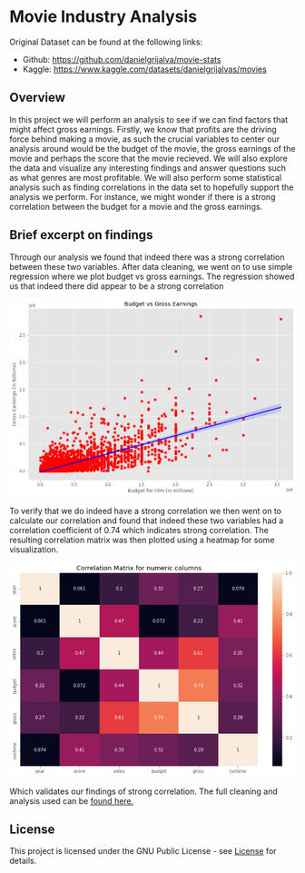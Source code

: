 # Movie Industry Analysis

Original Dataset can be found at the following links:

* Github: https://github.com/danielgrijalva/movie-stats
* Kaggle: https://www.kaggle.com/datasets/danielgrijalvas/movies

## Overview

In this project we will perform an analysis to see if we can find factors that might affect gross earnings. Firstly, we know that profits are the driving force behind making a movie, as such the crucial variables to center our analysis around would be the budget of the movie, the gross earnings of the movie and perhaps the score that the movie recieved. We will also explore the data and visualize any interesting findings and answer questions such as what genres are most profitable. We will also perform some statistical analysis such as finding correlations in the data set to hopefully support the analysis we perform. For instance, we might wonder if there is a strong correlation between the budget for a movie and the gross earnings. 

## Brief excerpt on findings

Through our analysis we found that indeed there was a strong correlation between these two variables. After data cleaning, we went on to use simple regression where we plot budget vs gross earnings. The regression showed us that indeed there did appear to be a strong correlation

![](resources/regression_budget_gross.png)

To verify that we do indeed have a strong correlation we then went on to calculate our correlation and found that indeed these two variables had a correlation coefficient of 0.74 which indicates strong correlation. The resulting correlation matrix was then plotted using a heatmap for some visualization. 

![](resources/heatmap_budget_gross.png)

Which validates our findings of strong correlation. The full cleaning and analysis used can be [found here.](analysis.ipynb)

## License
This project is licensed under the GNU Public License - see [License](LICENSE) for details.
